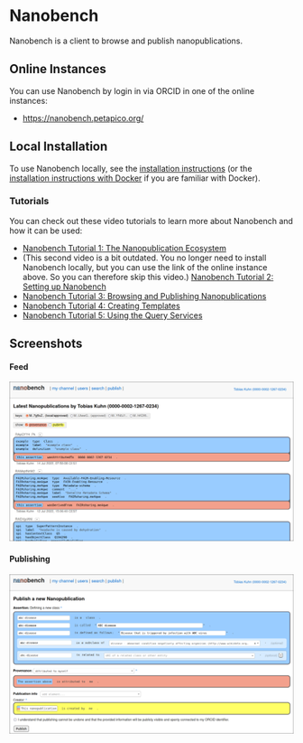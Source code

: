 Nanobench
=========

Nanobench is a client to browse and publish nanopublications.


## Online Instances

You can use Nanobench by login in via ORCID in one of the online instances:

- https://nanobench.petapico.org/


## Local Installation

To use Nanobench locally, see the [installation instructions](INSTALL.md) (or the [installation instructions with Docker](INSTALL-with-Docker.md) if you are familiar with Docker).


### Tutorials

You can check out these video tutorials to learn more about Nanobench and how it can be used:

- [Nanobench Tutorial 1: The Nanopublication Ecosystem](https://youtu.be/wPAd9wPkvEg)
- (This second video is a bit outdated. You no longer need to install Nanobench locally, but you can use the link of the online instance above.
  So you can therefore skip this video.)
  [Nanobench Tutorial 2: Setting up Nanobench](https://youtu.be/GG21BhzxaQk)
- [Nanobench Tutorial 3: Browsing and Publishing Nanopublications](https://youtu.be/-UB28HVEO38)
- [Nanobench Tutorial 4: Creating Templates](https://youtu.be/gQk8ItHr38U)
- [Nanobench Tutorial 5: Using the Query Services](https://youtu.be/U200GuqOBso)


## Screenshots

#### Feed

![screenshot 1](screenshot1.png)

#### Publishing

![screenshot 2](screenshot2.png)
